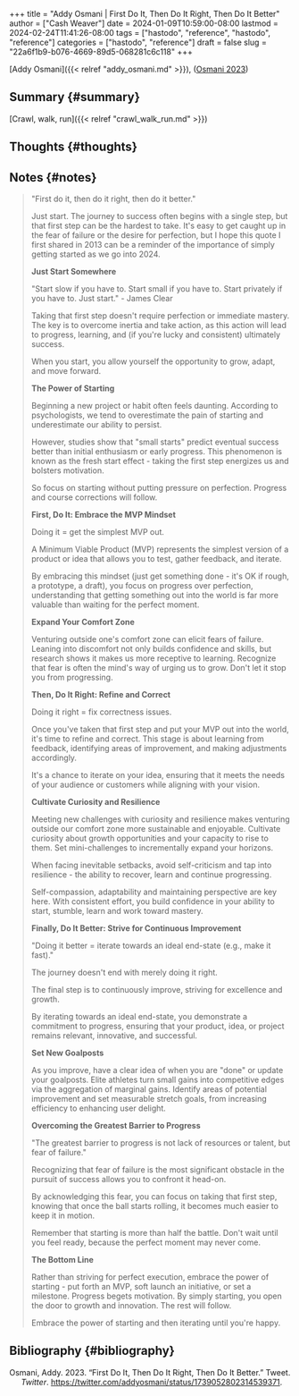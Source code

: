 +++
title = "Addy Osmani | First Do It, Then Do It Right, Then Do It Better"
author = ["Cash Weaver"]
date = 2024-01-09T10:59:00-08:00
lastmod = 2024-02-24T11:41:26-08:00
tags = ["hastodo", "reference", "hastodo", "reference"]
categories = ["hastodo", "reference"]
draft = false
slug = "22a6f1b9-b076-4669-89d5-068281c6c118"
+++

[Addy Osmani]({{< relref "addy_osmani.md" >}}), (<a href="#citeproc_bib_item_1">Osmani 2023</a>)


## Summary {#summary}

[Crawl, walk, run]({{< relref "crawl_walk_run.md" >}})


## Thoughts {#thoughts}


## Notes {#notes}

> "First do it, then do it right, then do it better."
>
> Just start. The journey to success often begins with a single step, but that first step can be the hardest to take. It's easy to get caught up in the fear of failure or the desire for perfection, but I hope this quote I first shared in 2013 can be a reminder of the importance of simply getting started as we go into 2024.
>
> **Just Start Somewhere**
>
> "Start slow if you have to. Start small if you have to. Start privately if you have to. Just start." - James Clear
>
> Taking that first step doesn't require perfection or immediate mastery. The key is to overcome inertia and take action, as this action will lead to progress, learning, and (if you're lucky and consistent) ultimately success.
>
> When you start, you allow yourself the opportunity to grow, adapt, and move forward.
>
> **The Power of Starting**
>
> Beginning a new project or habit often feels daunting. According to psychologists, we tend to overestimate the pain of starting and underestimate our ability to persist.
>
> However, studies show that "small starts" predict eventual success better than initial enthusiasm or early progress. This phenomenon is known as the fresh start effect - taking the first step energizes us and bolsters motivation.
>
> So focus on starting without putting pressure on perfection. Progress and course corrections will follow.
>
> **First, Do It: Embrace the MVP Mindset**
>
> Doing it = get the simplest MVP out.
>
> A Minimum Viable Product (MVP) represents the simplest version of a product or idea that allows you to test, gather feedback, and iterate.
>
> By embracing this mindset (just get something done - it's OK if rough, a prototype, a draft), you focus on progress over perfection, understanding that getting something out into the world is far more valuable than waiting for the perfect moment.
>
> **Expand Your Comfort Zone**
>
> Venturing outside one's comfort zone can elicit fears of failure. Leaning into discomfort not only builds confidence and skills, but research shows it makes us more receptive to learning. Recognize that fear is often the mind's way of urging us to grow. Don't let it stop you from progressing.
>
> **Then, Do It Right: Refine and Correct**
>
> Doing it right = fix correctness issues.
>
> Once you've taken that first step and put your MVP out into the world, it's time to refine and correct. This stage is about learning from feedback, identifying areas of improvement, and making adjustments accordingly.
>
> It's a chance to iterate on your idea, ensuring that it meets the needs of your audience or customers while aligning with your vision.
>
> **Cultivate Curiosity and Resilience**
>
> Meeting new challenges with curiosity and resilience makes venturing outside our comfort zone more sustainable and enjoyable. Cultivate curiosity about growth opportunities and your capacity to rise to them. Set mini-challenges to incrementally expand your horizons.
>
> When facing inevitable setbacks, avoid self-criticism and tap into resilience - the ability to recover, learn and continue progressing.
>
> Self-compassion, adaptability and maintaining perspective are key here. With consistent effort, you build confidence in your ability to start, stumble, learn and work toward mastery.
>
> **Finally, Do It Better: Strive for Continuous Improvement**
>
> "Doing it better = iterate towards an ideal end-state (e.g., make it fast)."
>
> The journey doesn't end with merely doing it right.
>
> The final step is to continuously improve, striving for excellence and growth.
>
> By iterating towards an ideal end-state, you demonstrate a commitment to progress, ensuring that your product, idea, or project remains relevant, innovative, and successful.
>
> **Set New Goalposts**
>
> As you improve, have a clear idea of when you are "done" or update your goalposts. Elite athletes turn small gains into competitive edges via the aggregation of marginal gains. Identify areas of potential improvement and set measurable stretch goals, from increasing efficiency to enhancing user delight.
>
> **Overcoming the Greatest Barrier to Progress**
>
> "The greatest barrier to progress is not lack of resources or talent, but fear of failure."
>
> Recognizing that fear of failure is the most significant obstacle in the pursuit of success allows you to confront it head-on.
>
> By acknowledging this fear, you can focus on taking that first step, knowing that once the ball starts rolling, it becomes much easier to keep it in motion.
>
> Remember that starting is more than half the battle. Don't wait until you feel ready, because the perfect moment may never come.
>
> **The Bottom Line**
>
> Rather than striving for perfect execution, embrace the power of starting - put forth an MVP, soft launch an initiative, or set a milestone. Progress begets motivation. By simply starting, you open the door to growth and innovation. The rest will follow.
>
> Embrace the power of starting and then iterating until you're happy.


## Bibliography {#bibliography}

<style>.csl-entry{text-indent: -1.5em; margin-left: 1.5em;}</style><div class="csl-bib-body">
  <div class="csl-entry"><a id="citeproc_bib_item_1"></a>Osmani, Addy. 2023. “First Do It, Then Do It Right, Then Do It Better.” Tweet. <i>Twitter</i>. <a href="https://twitter.com/addyosmani/status/1739052802314539371">https://twitter.com/addyosmani/status/1739052802314539371</a>.</div>
</div>

